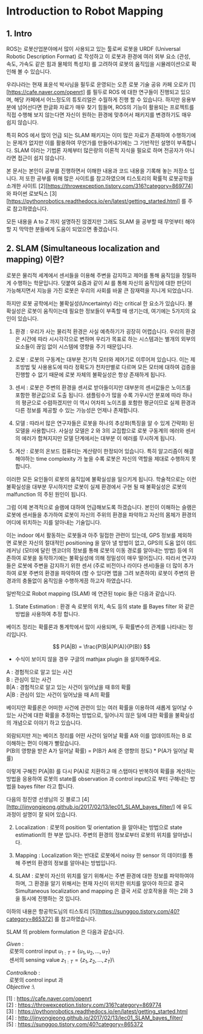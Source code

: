 # Introduction to Robot Mapping


## 1. Intro 
ROS는 로봇산업분야에서 많이 사용되고 있는 툴로써 로봇을 URDF (Universal Robotic Description Format) 로 작성하고 이 로봇과 환경에 여러 외부 요소 (관성, 속도, 가속도 같은 힘과 물체의 특성치) 를 고려하여 로봇의 움직임을 시뮬레이션으로 확인해 볼 수 있습니다.

우리나라는 현재 표윤석 박사님을 필두로 운영되는 오픈 로봇 기술 공유 카페 오로카 [1][https://cafe.naver.com/openrt] 를 필두로 ROS 에 대한 연구들이 진행되고 있으며, 해당 카페에서 어느정도의 튜토리얼은 수월하게 진행 할 수 있습니다. 
하지만 응용부분에 넘어선다면 한글화 자료가 매우 찾기 힘들며, ROS의 기능이 활용되는 프로젝트를 직접 수행해 보지 않는다면 자신이 원하는 환경에 맞추어서 패키지를 변경하기도 매우 쉽지 않습니다. 

특히 ROS 에서 많이 언급 되는 SLAM 패키지는 이미 많은 자료가 존재하여 수행하기에는 문제가 없지만 이를 활용하여 무언가를 만들어내기에는 그 기반적인 설명이 부족합니다.
SLAM 이라는 기법론 자체부터 많은량의 이론적 지식을 필요로 하며 전공자가 아니라면 접근이 쉽지 않습니다. 

본 문서는 본인이 공부를 진행하면서 이해한 내용과 코드 내용을 기록해 놓는 저장소 입니다. 
저 또한 공부를 위해 많은 사이트를 참고하였으며 티스토리의 확률적 로봇공학을 소개한 사이트 [2][https://throwexception.tistory.com/316?category=869774] 와 파이썬 로보틱스 [3][https://pythonrobotics.readthedocs.io/en/latest/getting_started.html] 를 주로 참고하였습니다.

모든 내용을 A to Z 까지 설명하진 않겠지만 그래도 SLAM 을 공부할 때 무엇부터 해야 할 지 막막한 분들에게 도움이 되었으면 좋겠습니다.


## 2. SLAM (Simultaneous localization and mapping) 이란?

로봇은 물리적 세계에서 센서들을 이용해 주변을 감지하고 제어를 통해 움직임을 정밀하게 수행하는 학문입니다.
덧붙여 요즘과 같이 AI 를 통해 자신의 움직임에 대한 판단이 가능해지면서 지능을 가진 로봇은 우리의 사회를 바꿀 큰 잠재력을 지니게 되었습니다.

하지만 로봇 공학에서는 불확실성(Uncertainty) 라는 critical 한 요소가 있습니다.
불확실성은 로봇이 움직이는데 필요한 정보들이 부족할 때 생기는데, 여기에는 5가지의 요인이 있습니다.

1. 환경 : 우리가 사는 물리적 환경은 사실 예측하기가 굉장히 어렵습니다. 
우리의 환경은 시간에 따라 시시각각으로 변하며 우리가 목표로 하는 시스템과는 별개의 외부의 요소들이 끊임 없이 시스템에 영향을 주기 때문입니다.

2. 로봇 : 로봇의 구동계는 대부분 전기적 모터와 제어기로 이루어져 있습니다. 
이는 제조방법 및 사용용도에 따라 정확도가 천차만별로 다르며 모든 모터에 대하여 검증을 진행할 수 없기 때문에 로봇 자체의 불확실성은 항상 존재하게 됩니다.

3. 센서 : 로봇은 주변의 환경을 센서로 받아들이지만 대부분의 센서값들은 노이즈를 포함한 평균값으로 도출 됩니다.
샘플링수가 많을 수록 가우시안 분포에 따라 하나의 평균으로 수렴하겠지만 이 역시 어차피 노이즈를 포함한 평균이므로 실제 환경과 다른 정보를 제공할 수 있는 가능성은 언제나 존재합니다.

4. 모델 : 따라서 많은 연구자들은 로봇을 하나의 추상화(특징을 알 수 있게 간략화) 된 모델을 사용합니다.
사실상 모델은 2 와 3의 교집합으로 로봇 구동계의 에러와 센서의 에러가 합쳐지지만 모델 단계에서는 대부분 이 에러를 무시하게 됩니다.  

5. 계산 : 로봇의 온보드 컴퓨터는 계산량이 한정되어 있습니다. 특히 알고리즘이 해결해야하는 time complexity 가 높을 수록 로봇은 자신의 역할을 제대로 수행하지 못합니다.

이러한 모든 요인들이 로봇의 움직임에 불확실성을 일으키게 됩니다. 
학술적으로는 이런 불확실성을 대부분 무시하지만 로봇이 실제 환경에서 구현 될 때 불확실성은 로봇의 malfunction 의 주된 원인이 됩니다. 

그럼 이제 본격적으로 슬램에 대하여 언급해보도록 하겠습니다.
본인이 이해하는 슬램은 로봇에 센서들을 추가하여 로봇이 자신의 주위의 환경을 파악하고 자신의 몸체가 환경의 어디에 위치하는 지를 알아내는 기술입니다.

이는 indoor 에서 활동하는 로봇들과 아주 밀접한 관련이 있는데, GPS 정보를 제외하면 로봇은 자신의 절대적인 positioning 을 알아 낼 방법이 없고,
GPS의 도움 없이 데드레커닝 (모터에 달린 엔코더의 정보를 통해 로봇의 이동 경로를 알아내는 방법) 등에 의존하여 로봇을 동작하기에는 불확실성에 의해 정밀성이 매우 떨어집니다.
따라서 연구자들은 로봇에 주변을 감지하기 위한 센서 (주로 비전이나 라이다 센서)들을 더 많이 추가하여 로봇 주변의 환경을 파악하여 (할 수 있다면 맵을 그려 보존하여) 로봇이 주변의 환경과의 충돌없이
움직임을 수행하게끔 하고자 하였습니다.

일반적으로 Robot mapping (SLAM) 에 연관된 topic 들은 다음과 같습니다.

1. State Estimation : 환경 속 로봇의 위치, 속도 등의 state 를 Bayes filter 와 같은 방법을 사용하여 추정 합니다.

베이즈 정리는 확률론과 통계학에서 많이 사용되며, 두 확률변수의 관계를 나타내는 정리입니다.

$$
P(A|B) = \frac{P(B|A)P(A)}{P(B)}
$$
* 수식이 보이지 않을 경우 구글의 mathjax plugin 을 설치해주세요.

A : 경험적으로 알고 있는 사건\
B : 관심이 있는 사건\
B|A : 경험적으로 알고 있는 사건이 일어났을 때 B의 확률\
A|B : 관심이 있는 사건이 일어났을 때 A의 확률


베이지안 확률론은 어떠한 사건에 관련이 있는 여러 확률을 이용하여 새롭게 일어날 수 있는 사건에 대한 확률을 추정하는 방법으로,
일어나지 않은 일에 대한 확률을 불확실성의 개념으로 이야기 하고 있습니다.

외람되지만 저는 베이즈 정리를 어떤 사건이 일어날 확률 A와 이를 업데이트하는 B 로 이해하는 편이 이해가 빨랐습니다.\
P(B의 영향을 받은 A가 일어날 확률) = P(B가 A에 준 영향의 정도) * P(A가 일어날 확률) 

이렇게 구해진 P(A|B) 를 다시 P(A)로 치환하고 매 스탭마다 반복하여 확률을 계산하는 방법을 응용하여
로봇의 state를 observation 과 control input으로 부터 구해내는 방법을 bayes filter 라고 합니다.

다음의 정진영 선생님의 깃 블로그 [4][http://jinyongjeong.github.io/2017/02/13/lec01_SLAM_bayes_filter/] 에 유도 과정이 설명이 잘 되어 있습니다.

2. Localization : 로봇의 position 및 orientation 을 알아내는 방법으로 state estimation의 한 부분 입니다.
주변의 환경의 정보로부터 로봇의 위치를 알아냅니다.

3. Mapping : Localization 와는 반대로 로봇에서 noisy 한 sensor 의 데이터를 통해 주변의 환경의 정보를 알아내는 방법입니다.

4. SLAM : 로봇이 자신의 위치를 알기 위해서는 주변 환경에 대한 정보를 파악하여야 하며, 그 환경을 알기 위해서는 현재 자신이 위치한 위치를 알아야 하므로 결국 Simultaneous localization and mapping 은 결국 서로 상호작용을 하는 2와 3을 동시에 진행하는 것 입니다. 

이하의 내용은 항공학도님의 티스토리 [5][https://sunggoo.tistory.com/40?category=865372] 를 참고하였습니다.


SLAM 의 problem formulation 은 다음과 같습니다.

$Given$ :\
&nbsp;&nbsp;로봇의 control input 	$u_{1:T} = \{u_1, u_2, ..., u_T\}$\
&nbsp;&nbsp;센서의 sensing value 	$z_{1:T} = \{z_1, z_2, ..., z_T\}$\

$Control knob$ :\
&nbsp;&nbsp;로봇의 control input 과  
$Objective$ :\




[1] : https://cafe.naver.com/openrt \
[2] : https://throwexception.tistory.com/316?category=869774 \
[3] : https://pythonrobotics.readthedocs.io/en/latest/getting_started.html \
[4] : http://jinyongjeong.github.io/2017/02/13/lec01_SLAM_bayes_filter/ \
[5] : https://sunggoo.tistory.com/40?category=865372
 